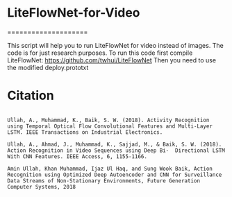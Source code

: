 # LiteFlowNet-for-Video
====================

This script will help you to run LiteFlowNet for video instead of images. The code is for just research purposes.
To run this code first compile LiteFlowNet: https://github.com/twhui/LiteFlowNet 
Then you need to use the modified deploy.prototxt


Citation
====================
<pre>
<code>
Ullah, A., Muhammad, K., Baik, S. W. (2018). Activity Recognition using Temporal Optical Flow Convolutional Features and Multi-Layer LSTM. IEEE Transactions on Industrial Electronics.

Ullah, A., Ahmad, J., Muhammad, K., Sajjad, M., & Baik, S. W. (2018). Action Recognition in Video Sequences using Deep Bi-  Directional LSTM With CNN Features. IEEE Access, 6, 1155-1166.

Amin Ullah, Khan Muhammad, Ijaz Ul Haq, and Sung Wook Baik, Action Recognition using Optimized Deep Autoencoder and CNN for Surveillance Data Streams of Non-Stationary Environments, Future Generation Computer Systems, 2018
</code>
</pre>
